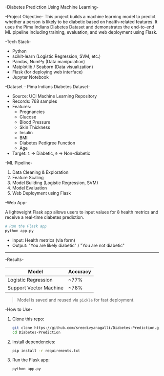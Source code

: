 -Diabetes Prediction Using Machine Learning-

-Project Objective-
This project builds a machine learning model to predict whether a person is likely to be diabetic based on health-related features. It uses the Pima Indians Diabetes Dataset and demonstrates the end-to-end ML pipeline including training, evaluation, and web deployment using Flask.

-Tech Stack-
- Python
- scikit-learn (Logistic Regression, SVM, etc.)
- Pandas, NumPy (Data manipulation)
- Matplotlib / Seaborn (Data visualization)
- Flask (for deploying web interface)
- Jupyter Notebook

-Dataset – Pima Indians Diabetes Dataset-
- Source: UCI Machine Learning Repository
- Records: 768 samples
- Features:
  - Pregnancies
  - Glucose
  - Blood Pressure
  - Skin Thickness
  - Insulin
  - BMI
  - Diabetes Pedigree Function
  - Age
- Target: `1` → Diabetic, `0` → Non-diabetic

-ML Pipeline-
1. Data Cleaning & Exploration
2. Feature Scaling
3. Model Building (Logistic Regression, SVM)
4. Model Evaluation
5. Web Deployment using Flask

-Web App-

A lightweight Flask app allows users to input values for 8 health metrics and receive a real-time diabetes prediction.

```bash
# Run the Flask app
python app.py
```

- Input: Health metrics (via form)
- Output: "You are likely diabetic" / "You are not diabetic"

---

-Results-

| Model                  | Accuracy |
|------------------------|----------|
| Logistic Regression    | ~77%     |
| Support Vector Machine | ~78%     |

> Model is saved and reused via `pickle` for fast deployment.

-How to Use-
1. Clone this repo:
   ```bash
   git clone https://github.com/sreedivyanagalli/Diabetes-Prediction.git
   cd Diabetes-Prediction
   ```
2. Install dependencies:
   ```bash
   pip install -r requirements.txt
   ```
3. Run the Flask app:
   ```bash
   python app.py
   ```
